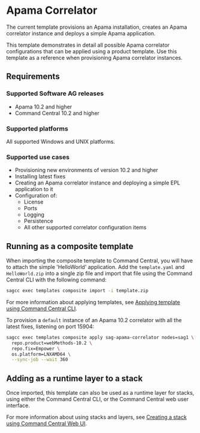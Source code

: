 <!-- Copyright 2013 - 2018 Software AG, Darmstadt, Germany and/or its licensors

   SPDX-License-Identifier: Apache-2.0

    Licensed under the Apache License, Version 2.0 (the "License");
    you may not use this file except in compliance with the License.
    You may obtain a copy of the License at

        http://www.apache.org/licenses/LICENSE-2.0

    Unless required by applicable law or agreed to in writing, software
    distributed under the License is distributed on an "AS IS" BASIS,
     WITHOUT WARRANTIES OR CONDITIONS OF ANY KIND, either express or implied.
     See the License for the specific language governing permissions and

     limitations under the License.                                                  

-->

# Apama Correlator

The current template provisions an Apama installation, creates an Apama correlator instance and deploys a simple Apama application.

This template demonstrates in detail all possible Apama correlator configurations that can be applied using a product template. Use this template as a reference when provisioning Apama correlator instances.

## Requirements

### Supported Software AG releases

* Apama 10.2 and higher
* Command Central 10.2 and higher

### Supported platforms

All supported Windows and UNIX platforms.

### Supported use cases

* Provisioning new environments of version 10.2 and higher
* Installing latest fixes
* Creating an Apama correlator instance and deploying a simple EPL application to it
* Configuration of:
  * License
  * Ports
  * Logging
  * Persistence
  * All other supported correlator configuration items

## Running as a composite template

When importing the composite template to Command Central, you will have to
attach the simple 'HelloWorld' application. Add the `template.yaml` and
`HelloWorld.zip` into a single zip file and import that file using the Command Central CLI with the following command:

```bash
sagcc exec templates composite import -i template.zip
```

For more information about applying templates, see [Applying template using Command Central CLI](https://github.com/SoftwareAG/sagdevops-templates/wiki/Using-default-templates#applying-template-using-command-central-cli).

To provision a `default` instance of an Apama 10.2 correlator with all the
latest fixes, listening on port 15904:

```bash
sagcc exec templates composite apply sag-apama-correlator nodes=sag1 \
  repo.product=webMethods-10.2 \
  repo.fix=Empower \
  os.platform=LNXAMD64 \
  --sync-job --wait 360
```

## Adding as a runtime layer to a stack

Once imported, this template can also be used as a runtime layer for stacks,
using either the Command Central CLI, or the Command Central web user interface.

For more information about using stacks and layers, see [Creating a stack using Command Central Web UI](https://github.com/SoftwareAG/sagdevops-templates/wiki/Using-default-templates#creating-a-new-stack-using-web-ui).
